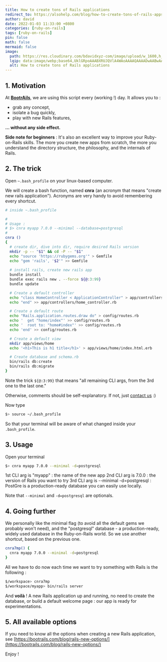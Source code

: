 ```yaml
---
title: How to create tons of Rails applications
redirect_to: https://alsohelp.com/blog/how-to-create-tons-of-rails-apps
author: david
date: 2022-01-03 11:33:00 +0800
categories: [ruby-on-rails]
tags: [ruby-on-rails]
pin: false
math: false
mermaid: false
image:
  path: https://res.cloudinary.com/bdavidxyz-com/image/upload/w_1600,h_836,q_100/l_text:Karla_72_bold:How%20to%20create%20tons%20of%20Rails%20applications,co_rgb:ffe4e6,c_fit,w_1400,h_240/fl_layer_apply,g_south_west,x_100,y_180/l_text:Karla_48:A%20Ruby-on-Rails%20tutorial,co_rgb:ffe4e680,c_fit,w_1400/fl_layer_apply,g_south_west,x_100,y_100/newblog/globals/bg_me.jpg
  lqip: data:image/webp;base64,UklGRpoAAABXRUJQVlA4WAoAAAAQAAAADwAABwAAQUxQSDIAAAARL0AmbZurmr57yyIiqE8oiG0bejIYEQTgqiDA9vqnsUSI6H+oAERp2HZ65qP/VIAWAFZQOCBCAAAA8AEAnQEqEAAIAAVAfCWkAALp8sF8rgRgAP7o9FDvMCkMde9PK7euH5M1m6VWoDXf2FkP3BqV0ZYbO6NA/VFIAAAA
  alt: How to create tons of Rails applications
---
```


## 1. Motivation

At <strong>[BootrAils](https://bootrails.com)</strong>, we are using this script every (working !) day. It allows you to  :

 - grab any concept,
 - isolate a bug quickly,
 - play with new Rails features,
 
 **... without any side effect.**

**Side note for beginners** : It's also an excellent way to improve your Ruby-on-Rails skills. The more you create new apps from scratch, the more you understand the directory structure, the philosophy, and the internals of Rails.

## 2. The trick

Open `~.bash_profile` on your linux-based computer.

We will create a bash function, named **cnra** (an acronym that means "create new rails application"). Acronyms are very handy to avoid remembering every shortcut.

```bash
# inside ~.bash_profile

#
# Usage :
# $> cnra myapp 7.0.0 --minimal --database=postgresql
#
cnra ()
{  
  # create dir, dive into dir, require desired Rails version
  mkdir -p -- "$1" && cd -P -- "$1"
  echo "source 'https://rubygems.org'" > Gemfile
  echo "gem 'rails', '$2'" >> Gemfile
 
  # install rails, create new rails app
  bundle install
  bundle exec rails new . --force ${@:3:99}
  bundle update

  # Create a default controller
  echo "class HomeController < ApplicationController" > app/controllers/home_controller.rb
  echo "end" >> app/controllers/home_controller.rb

  # Create a default route
  echo "Rails.application.routes.draw do" > config/routes.rb
  echo '  get "home/index"' >> config/routes.rb
  echo '  root to: "home#index"' >> config/routes.rb
  echo 'end' >> config/routes.rb

  # Create a default view
  mkdir app/views/home
  echo '<h1>This is h1 title</h1>' > app/views/home/index.html.erb

  # Create database and schema.rb
  bin/rails db:create
  bin/rails db:migrate
}
```

Note the trick `${@:3:99}` that means "all remaining CLI args, from the 3rd one to the last one."

Otherwise, comments should be self-explanatory. If not, just [contact us](https://bootrails.com/contact) :)

Now type
```bash
$> source ~/.bash_profile
```

So that your terminal will be aware of what changed inside your `.bash_profile`.

## 3. Usage

Open your terminal

```bash
$> cnra myapp 7.0.0 --minimal -d=postgresql
```

1st CLI arg is "myapp"  : the name of the new app
2nd CLI arg is 7.0.0 : the version of Rails you want to try
3rd CLI arg is --minimal -d=postgresql : PostGre is a production-ready database you can easily use locally.

Note that `--minimal` and `-d=postgresql` are optionals.


## 4. Going further

We personally like the minimal flag (to avoid all the default gems we probably won't need), and the "postgresql" database - a production-ready, widely used database in the Ruby-on-Rails world. So we use another shortcut, based on the previous one.

```bash
cnra7mp() {
  cnra myapp 7.0.0 --minimal -d=postgresql
}
```

All we have to do now each time we want to try something with Rails is the following :

```bash
$/workspace> cnra7mp
$/workspace/myapp> bin/rails server
```

And **voilà** ! A new Rails application up and running, no need to create the database, or build a default welcome page : our app is ready for experimentations.

## 5. All available options

If you need to know all the options when creating a new Rails application, see [https://bootrails.com/blog/rails-new-options/](https://bootrails.com/blog/rails-new-options/)

Enjoy !